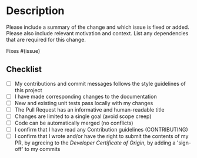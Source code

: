 <!--
SPDX-FileCopyrightText: Josef Andersson

SPDX-License-Identifier: CC0-1.0
-->

# Description

Please include a summary of the change and which issue is fixed or added.
Please also include relevant motivation and context.
List any dependencies that are required for this change.

Fixes #(issue)

## Checklist

- [ ] My contributions and commit messages follows the style guidelines of this project
- [ ] I have made corresponding changes to the documentation
- [ ] New and existing unit tests pass locally with my changes
- [ ] The Pull Request has an informative and human-readable title
- [ ] Changes are limited to a single goal (avoid scope creep)
- [ ] Code can be automatically merged (no conflicts)
- [ ] I confirm that I have read any Contribution guidelines (CONTRIBUTING)
- [ ] I confirm that I wrote and/or have the right to submit the contents of my PR, by agreeing to the _Developer Certificate of Origin_, by adding a 'sign-off' to my commits